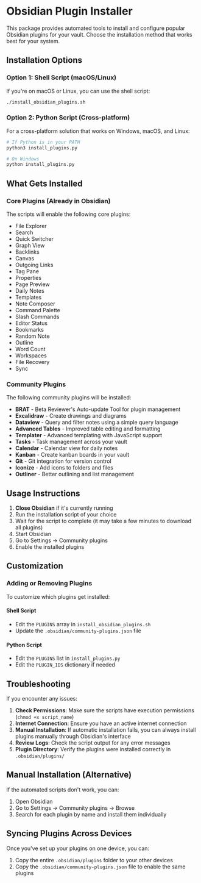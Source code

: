 # Obsidian Plugin Installer

This package provides automated tools to install and configure popular Obsidian plugins for your vault. Choose the installation method that works best for your system.

## Installation Options

### Option 1: Shell Script (macOS/Linux)

If you're on macOS or Linux, you can use the shell script:

```bash
./install_obsidian_plugins.sh
```

### Option 2: Python Script (Cross-platform)

For a cross-platform solution that works on Windows, macOS, and Linux:

```bash
# If Python is in your PATH
python3 install_plugins.py

# On Windows
python install_plugins.py
```

## What Gets Installed

### Core Plugins (Already in Obsidian)

The scripts will enable the following core plugins:

- File Explorer
- Search
- Quick Switcher
- Graph View
- Backlinks
- Canvas
- Outgoing Links
- Tag Pane
- Properties
- Page Preview
- Daily Notes
- Templates
- Note Composer
- Command Palette
- Slash Commands
- Editor Status
- Bookmarks
- Random Note
- Outline
- Word Count
- Workspaces
- File Recovery
- Sync

### Community Plugins

The following community plugins will be installed:

- **BRAT** - Beta Reviewer's Auto-update Tool for plugin management
- **Excalidraw** - Create drawings and diagrams
- **Dataview** - Query and filter notes using a simple query language
- **Advanced Tables** - Improved table editing and formatting
- **Templater** - Advanced templating with JavaScript support
- **Tasks** - Task management across your vault
- **Calendar** - Calendar view for daily notes
- **Kanban** - Create kanban boards in your vault
- **Git** - Git integration for version control
- **Iconize** - Add icons to folders and files
- **Outliner** - Better outlining and list management

## Usage Instructions

1. **Close Obsidian** if it's currently running
2. Run the installation script of your choice
3. Wait for the script to complete (it may take a few minutes to download all plugins)
4. Start Obsidian
5. Go to Settings → Community plugins
6. Enable the installed plugins

## Customization

### Adding or Removing Plugins

To customize which plugins get installed:

#### Shell Script
- Edit the `PLUGINS` array in `install_obsidian_plugins.sh`
- Update the `.obsidian/community-plugins.json` file

#### Python Script
- Edit the `PLUGINS` list in `install_plugins.py`
- Edit the `PLUGIN_IDS` dictionary if needed

## Troubleshooting

If you encounter any issues:

1. **Check Permissions**: Make sure the scripts have execution permissions (`chmod +x script_name`)
2. **Internet Connection**: Ensure you have an active internet connection
3. **Manual Installation**: If automatic installation fails, you can always install plugins manually through Obsidian's interface
4. **Review Logs**: Check the script output for any error messages
5. **Plugin Directory**: Verify the plugins were installed correctly in `.obsidian/plugins/`

## Manual Installation (Alternative)

If the automated scripts don't work, you can:

1. Open Obsidian
2. Go to Settings → Community plugins → Browse
3. Search for each plugin by name and install them individually

## Syncing Plugins Across Devices

Once you've set up your plugins on one device, you can:

1. Copy the entire `.obsidian/plugins` folder to your other devices
2. Copy the `.obsidian/community-plugins.json` file to enable the same plugins 